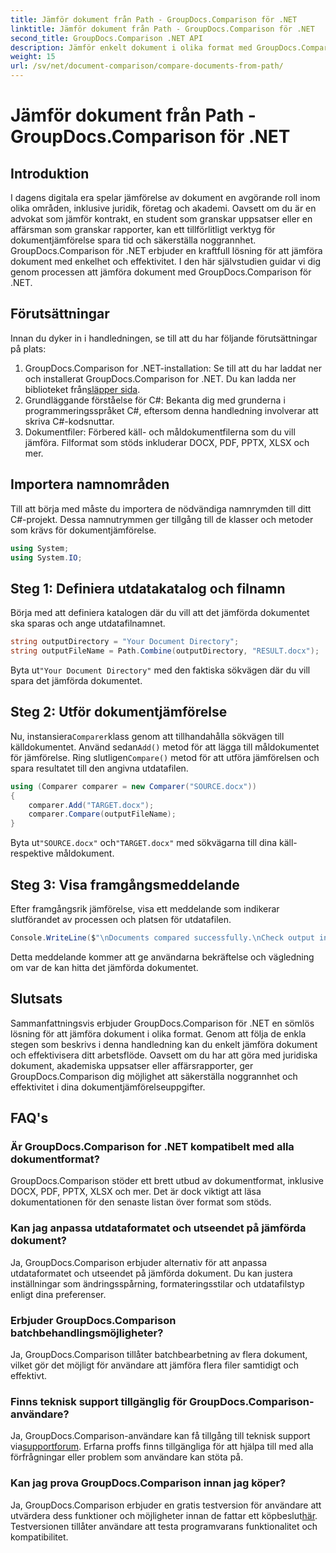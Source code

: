 ```yaml
---
title: Jämför dokument från Path - GroupDocs.Comparison för .NET
linktitle: Jämför dokument från Path - GroupDocs.Comparison för .NET
second_title: GroupDocs.Comparison .NET API
description: Jämför enkelt dokument i olika format med GroupDocs.Comparison för .NET. Spara tid och säkerställ noggrannhet i juridiska, akademiska och affärsuppgifter.
weight: 15
url: /sv/net/document-comparison/compare-documents-from-path/
---
```


# Jämför dokument från Path - GroupDocs.Comparison för .NET

## Introduktion
I dagens digitala era spelar jämförelse av dokument en avgörande roll inom olika områden, inklusive juridik, företag och akademi. Oavsett om du är en advokat som jämför kontrakt, en student som granskar uppsatser eller en affärsman som granskar rapporter, kan ett tillförlitligt verktyg för dokumentjämförelse spara tid och säkerställa noggrannhet. GroupDocs.Comparison för .NET erbjuder en kraftfull lösning för att jämföra dokument med enkelhet och effektivitet. I den här självstudien guidar vi dig genom processen att jämföra dokument med GroupDocs.Comparison för .NET.
## Förutsättningar
Innan du dyker in i handledningen, se till att du har följande förutsättningar på plats:
1. GroupDocs.Comparison for .NET-installation: Se till att du har laddat ner och installerat GroupDocs.Comparison for .NET. Du kan ladda ner biblioteket från[släpper sida](https://releases.groupdocs.com/comparison/net/).
2. Grundläggande förståelse för C#: Bekanta dig med grunderna i programmeringsspråket C#, eftersom denna handledning involverar att skriva C#-kodsnuttar.
3. Dokumentfiler: Förbered käll- och måldokumentfilerna som du vill jämföra. Filformat som stöds inkluderar DOCX, PDF, PPTX, XLSX och mer.

## Importera namnområden
Till att börja med måste du importera de nödvändiga namnrymden till ditt C#-projekt. Dessa namnutrymmen ger tillgång till de klasser och metoder som krävs för dokumentjämförelse.
```csharp
using System;
using System.IO;
```
## Steg 1: Definiera utdatakatalog och filnamn
Börja med att definiera katalogen där du vill att det jämförda dokumentet ska sparas och ange utdatafilnamnet.
```csharp
string outputDirectory = "Your Document Directory";
string outputFileName = Path.Combine(outputDirectory, "RESULT.docx");
```
 Byta ut`"Your Document Directory"` med den faktiska sökvägen där du vill spara det jämförda dokumentet.
## Steg 2: Utför dokumentjämförelse
 Nu, instansiera`Comparer`klass genom att tillhandahålla sökvägen till källdokumentet. Använd sedan`Add()` metod för att lägga till måldokumentet för jämförelse. Ring slutligen`Compare()` metod för att utföra jämförelsen och spara resultatet till den angivna utdatafilen.
```csharp
using (Comparer comparer = new Comparer("SOURCE.docx"))
{
    comparer.Add("TARGET.docx");
    comparer.Compare(outputFileName);
}
```
 Byta ut`"SOURCE.docx"` och`"TARGET.docx"` med sökvägarna till dina käll- respektive måldokument.
## Steg 3: Visa framgångsmeddelande
Efter framgångsrik jämförelse, visa ett meddelande som indikerar slutförandet av processen och platsen för utdatafilen.
```csharp
Console.WriteLine($"\nDocuments compared successfully.\nCheck output in {outputDirectory}.");
```
Detta meddelande kommer att ge användarna bekräftelse och vägledning om var de kan hitta det jämförda dokumentet.

## Slutsats
Sammanfattningsvis erbjuder GroupDocs.Comparison för .NET en sömlös lösning för att jämföra dokument i olika format. Genom att följa de enkla stegen som beskrivs i denna handledning kan du enkelt jämföra dokument och effektivisera ditt arbetsflöde. Oavsett om du har att göra med juridiska dokument, akademiska uppsatser eller affärsrapporter, ger GroupDocs.Comparison dig möjlighet att säkerställa noggrannhet och effektivitet i dina dokumentjämförelseuppgifter.
## FAQ's
### Är GroupDocs.Comparison for .NET kompatibelt med alla dokumentformat?
GroupDocs.Comparison stöder ett brett utbud av dokumentformat, inklusive DOCX, PDF, PPTX, XLSX och mer. Det är dock viktigt att läsa dokumentationen för den senaste listan över format som stöds.
### Kan jag anpassa utdataformatet och utseendet på jämförda dokument?
Ja, GroupDocs.Comparison erbjuder alternativ för att anpassa utdataformatet och utseendet på jämförda dokument. Du kan justera inställningar som ändringsspårning, formateringsstilar och utdatafilstyp enligt dina preferenser.
### Erbjuder GroupDocs.Comparison batchbehandlingsmöjligheter?
Ja, GroupDocs.Comparison tillåter batchbearbetning av flera dokument, vilket gör det möjligt för användare att jämföra flera filer samtidigt och effektivt.
### Finns teknisk support tillgänglig för GroupDocs.Comparison-användare?
 Ja, GroupDocs.Comparison-användare kan få tillgång till teknisk support via[supportforum](https://forum.groupdocs.com/c/comparison/12). Erfarna proffs finns tillgängliga för att hjälpa till med alla förfrågningar eller problem som användare kan stöta på.
### Kan jag prova GroupDocs.Comparison innan jag köper?
 Ja, GroupDocs.Comparison erbjuder en gratis testversion för användare att utvärdera dess funktioner och möjligheter innan de fattar ett köpbeslut[här](https://releases.groupdocs.com/). Testversionen tillåter användare att testa programvarans funktionalitet och kompatibilitet.